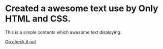 # Created a awesome text use by Only HTML and CSS.

This is a simple contents which awesome text displaying.

[Go check it out](https://code1iners.github.io/awesome-text)
